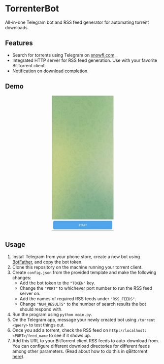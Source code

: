 # TorrenterBot
All-in-one Telegram bot and RSS feed generator for automating torrent downloads.

## Features
- Search for torrents using Telegram on [snowfl.com](snowfl.com).
- Integrated HTTP server for RSS feed generation. Use with your favorite BitTorrent client.
- Notification on download completion.

## Demo
<p align="center">
  <img src="demo.gif" style="width: 200px"/>
</p>

## Usage
1. Install Telegram from your phone store, create a new bot using [BotFather](https://t.me/BotFather), and copy the bot token.
2. Clone this repository on the machine running your torrent client.
3. Create `config.json` from the provided template and make the following changes:
   - Add the bot token to the `"TOKEN"` key.
   - Change the `"PORT"` to whichever port number to run the RSS feed server on.
   - Add the names of required RSS feeds under `"RSS_FEEDS"`.
   - Change `"NUM_RESULTS"` to the number of search results the bot should respond with.
4. Run the program using `python main.py`.
5. On the Telegram app, message your newly created bot using `/torrent <query>` to test things out.
6. Once you add a torrent, check the RSS feed on `http://localhost:<PORT>/feed_name` to see if it shows up. 
7. Add this URL to your BitTorrent client RSS feeds to auto-download from. You can configure different download directories for different feeds among other parameters. (Read about how to do this in qBittorrent [here](https://thewiki.moe/tutorials/rss/)).
